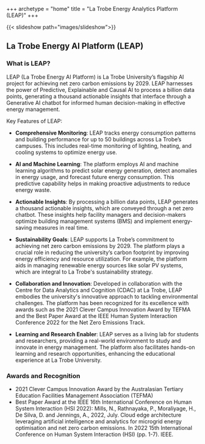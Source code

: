 +++
archetype = "home"
title = "La Trobe Energy Analytics Platform (LEAP)"
+++

{{< slideshow path="images/slideshow">}}

## La Trobe Energy AI Platform (LEAP)

### What is LEAP?
LEAP (La Trobe Energy AI Platform) is La Trobe University’s flagship AI project for achieving net zero carbon emissions by 2029. LEAP harnesses the power of Predictive, Explainable and Causal AI to process a billion data points, generating a thousand actionable insights that interface through a Generative AI chatbot for informed human decision-making in effective energy management.

Key Features of LEAP:

- **Comprehensive Monitoring**: LEAP tracks energy consumption patterns and building performance for up to 50 buildings across La Trobe’s campuses. This includes real-time monitoring of lighting, heating, and cooling systems to optimize energy use.

- **AI and Machine Learning**: The platform employs AI and machine learning algorithms to predict solar energy generation, detect anomalies in energy usage, and forecast future energy consumption. This predictive capability helps in making proactive adjustments to reduce energy waste.

- **Actionable Insights**: By processing a billion data points, LEAP generates a thousand actionable insights, which are conveyed through a net zero chatbot. These insights help facility managers and decision-makers optimize building management systems (BMS) and implement energy-saving measures in real time.

- **Sustainability Goals**: LEAP supports La Trobe’s commitment to achieving net zero carbon emissions by 2029. The platform plays a crucial role in reducing the university’s carbon footprint by improving energy efficiency and resource utilization. For example, the platform aids in managing renewable energy sources like solar PV systems, which are integral to La Trobe's sustainability strategy.

- **Collaboration and Innovation**: Developed in collaboration with the Centre for Data Analytics and Cognition (CDAC) at La Trobe, LEAP embodies the university's innovative approach to tackling environmental challenges. The platform has been recognized for its excellence with awards such as the 2021 Clever Campus Innovation Award by TEFMA and the Best Paper Award at the IEEE Human System Interaction Conference 2022 for the Net Zero Emissions Track.

- **Learning and Research Enabler**: LEAP serves as a living lab for students and researchers, providing a real-world environment to study and innovate in energy management. The platform also facilitates hands-on learning and research opportunities, enhancing the educational experience at La Trobe University.

### Awards and Recognition
- 2021 Clever Campus Innovation Award by the Australasian Tertiary Education Facilities Management Association (TEFMA) 
- Best Paper Award at the IEEE 16th International Conference on Human System Interaction (HSI 2022): Mills, N., Rathnayaka, P., Moraliyage, H., De Silva, D. and Jennings, A., 2022, July. Cloud edge architecture leveraging artificial intelligence and analytics for microgrid energy optimisation and net zero carbon emissions. In 2022 15th International Conference on Human System Interaction (HSI) (pp. 1-7). IEEE.
